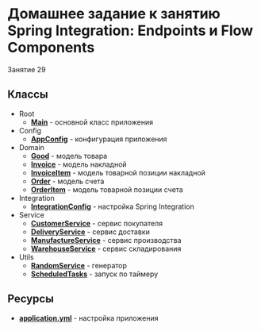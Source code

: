 # Домашнее задание к занятию Spring Integration: Endpoints и Flow Components

Занятие 29

## Классы

* Root
  * **[Main](src/main/java/ru/otus/spring/homework/spring15/Main.java)** - основной класс приложения
* Config
  * **[AppConfig](src/main/java/ru/otus/spring/homework/spring15/config/AppConfig.java)** - конфигурация приложения
* Domain
  * **[Good](src/main/java/ru/otus/spring/homework/spring15/domain/Good.java)** - модель товара
  * **[Invoice](src/main/java/ru/otus/spring/homework/spring15/domain/Invoice.java)** - модель накладной
  * **[InvoiceItem](src/main/java/ru/otus/spring/homework/spring15/domain/InvoiceItem.java)** - модель товарной позиции накладной 
  * **[Order](src/main/java/ru/otus/spring/homework/spring15/domain/Order.java)** - модель счета
  * **[OrderItem](src/main/java/ru/otus/spring/homework/spring15/domain/OrderItem.java)** - модель товарной позиции счета
* Integration
  * **[IntegrationConfig](src/main/java/ru/otus/spring/homework/spring15/integration/IntegrationConfig.java)** - настройка Spring Integration
* Service
  * **[CustomerService](src/main/java/ru/otus/spring/homework/spring15/services/CustomerService.java)** - сервис покупателя
  * **[DeliveryService](src/main/java/ru/otus/spring/homework/spring15/services/DeliveryService.java)** - сервис доставки
  * **[ManufactureService](src/main/java/ru/otus/spring/homework/spring15/services/ManufactureService.java)** - сервис производства
  * **[WarehouseService](src/main/java/ru/otus/spring/homework/spring15/services/WarehouseService.java)** - сервис складирования
* Utils
  * **[RandomService](src/main/java/ru/otus/spring/homework/spring15/utils/RandomService.java)** - генератор
  * **[ScheduledTasks](src/main/java/ru/otus/spring/homework/spring15/utils/ScheduledTasks.java)** - запуск по таймеру
  
## Ресурсы

* **[application.yml](src/main/resources/application.yml)** - настройка приложения
